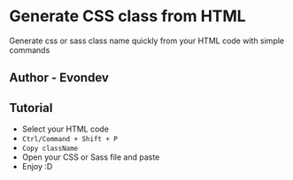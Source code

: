 # Generate CSS class from HTML

Generate css or sass class name quickly from your HTML code with simple commands

## Author - Evondev

## Tutorial

- Select your HTML code
- `Ctrl/Command + Shift + P`
- `Copy className`
- Open your CSS or Sass file and paste
- Enjoy :D
